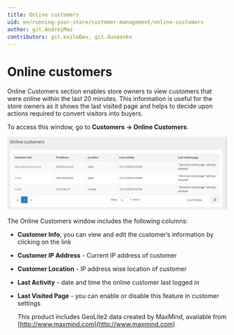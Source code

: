 ```yaml
---
title: Online customers
uid: en/running-your-store/customer-management/online-customers
author: git.AndreiMaz
contributors: git.exileDev, git.dunaenko
---
```


# Online customers

Online Customers section enables store owners to view customers that were online within the last 20 minutes. This information is useful for the store owners as it shows the last visited page and helps to decide upon actions required to convert visitors into buyers.

To access this window, go to **Customers → Online Customers**.

![online-customers](_static/online-customers/online-customers.png)

The Online Customers window includes the following columns:

- **Customer Info**, you can view and edit the customer’s information by clicking on the link
- **Customer IP Address** - Current IP address of customer
- **Customer Location** - IP address wise location of customer
- **Last Activity** - date and time the online customer last logged in
- **Last Visited Page** - you can enable or disable this feature in customer settings

    This product includes GeoLite2 data created by MaxMind, available from [http://www.maxmind.com](http://www.maxmind.com)

